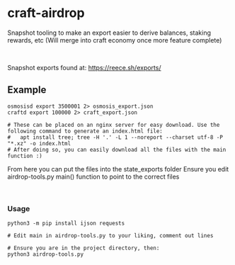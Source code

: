 # craft-airdrop

Snapshot tooling to make an export easier to derive balances, staking rewards, etc (Will merge into craft economy once more feature complete)

</br>


Snapshot exports found at: https://reece.sh/exports/


## Example
```
osmosisd export 3500001 2> osmosis_export.json
craftd export 100000 2> craft_export.json

# These can be placed on an nginx server for easy download. Use the following command to generate an index.html file:
#   apt install tree; tree -H '.' -L 1 --noreport --charset utf-8 -P "*.xz" -o index.html 
# After doing so, you can easily download all the files with the main function :)
```

From here you can put the files into the state_exports folder
Ensure you edit airdrop-tools.py main() function to point to the correct files


</br>

### Usage
```
python3 -m pip install ijson requests

# Edit main in airdrop-tools.py to your liking, comment out lines

# Ensure you are in the project directory, then:
python3 airdrop-tools.py
```